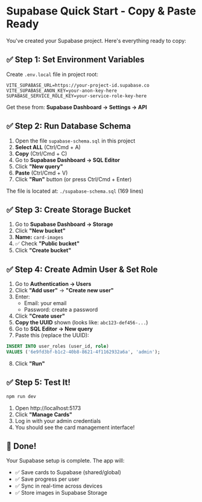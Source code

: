 # Supabase Quick Start - Copy & Paste Ready

You've created your Supabase project. Here's everything ready to copy:

## ✅ Step 1: Set Environment Variables

Create `.env.local` file in project root:

```
VITE_SUPABASE_URL=https://your-project-id.supabase.co
VITE_SUPABASE_ANON_KEY=your-anon-key-here
SUPABASE_SERVICE_ROLE_KEY=your-service-role-key-here
```

Get these from: **Supabase Dashboard → Settings → API**

## ✅ Step 2: Run Database Schema

1. Open the file `supabase-schema.sql` in this project
2. **Select ALL** (Ctrl/Cmd + A)
3. **Copy** (Ctrl/Cmd + C)
4. Go to **Supabase Dashboard → SQL Editor**
5. Click **"New query"**
6. **Paste** (Ctrl/Cmd + V)
7. Click **"Run"** button (or press Ctrl/Cmd + Enter)

The file is located at: `./supabase-schema.sql` (169 lines)

## ✅ Step 3: Create Storage Bucket

1. Go to **Supabase Dashboard → Storage**
2. Click **"New bucket"**
3. **Name:** `card-images`
4. ✅ Check **"Public bucket"**
5. Click **"Create bucket"**

## ✅ Step 4: Create Admin User & Set Role

1. Go to **Authentication → Users**
2. Click **"Add user"** → **"Create new user"**
3. Enter:
   - Email: your email
   - Password: create a password
4. Click **"Create user"**
5. **Copy the UUID** shown (looks like: `abc123-def456-...`)
6. Go to **SQL Editor → New query**
7. Paste this (replace the UUID):

```sql
INSERT INTO user_roles (user_id, role)
VALUES ('6e9fd3bf-b1c2-40b8-8621-4f1162932a6a', 'admin');
```

8. Click **"Run"**

## ✅ Step 5: Test It!

```bash
npm run dev
```

1. Open http://localhost:5173
2. Click **"Manage Cards"**
3. Log in with your admin credentials
4. You should see the card management interface!

## 🎉 Done!

Your Supabase setup is complete. The app will:
- ✅ Save cards to Supabase (shared/global)
- ✅ Save progress per user
- ✅ Sync in real-time across devices
- ✅ Store images in Supabase Storage

